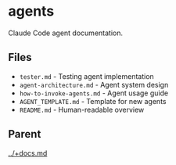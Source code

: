 # agents

Claude Code agent documentation.

## Files

- `tester.md` - Testing agent implementation
- `agent-architecture.md` - Agent system design
- `how-to-invoke-agents.md` - Agent usage guide
- `AGENT_TEMPLATE.md` - Template for new agents
- `README.md` - Human-readable overview

## Parent
[../+docs.md](../+docs.md)